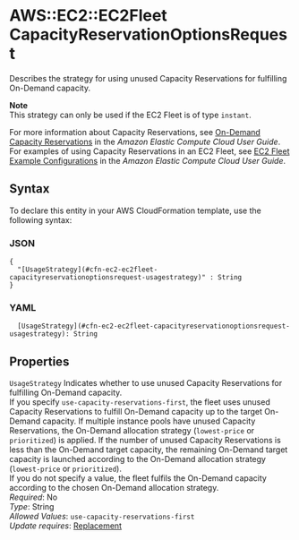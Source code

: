 # AWS::EC2::EC2Fleet CapacityReservationOptionsRequest<a name="aws-properties-ec2-ec2fleet-capacityreservationoptionsrequest"></a>

Describes the strategy for using unused Capacity Reservations for fulfilling On\-Demand capacity\.

**Note**  
This strategy can only be used if the EC2 Fleet is of type `instant`\.

For more information about Capacity Reservations, see [On\-Demand Capacity Reservations](https://docs.aws.amazon.com/AWSEC2/latest/UserGuide/ec2-capacity-reservations.html) in the *Amazon Elastic Compute Cloud User Guide*\. For examples of using Capacity Reservations in an EC2 Fleet, see [EC2 Fleet Example Configurations](https://docs.aws.amazon.com/AWSEC2/latest/UserGuide/ec2-fleet-examples.html) in the *Amazon Elastic Compute Cloud User Guide*\.

## Syntax<a name="aws-properties-ec2-ec2fleet-capacityreservationoptionsrequest-syntax"></a>

To declare this entity in your AWS CloudFormation template, use the following syntax:

### JSON<a name="aws-properties-ec2-ec2fleet-capacityreservationoptionsrequest-syntax.json"></a>

```
{
  "[UsageStrategy](#cfn-ec2-ec2fleet-capacityreservationoptionsrequest-usagestrategy)" : String
}
```

### YAML<a name="aws-properties-ec2-ec2fleet-capacityreservationoptionsrequest-syntax.yaml"></a>

```
  [UsageStrategy](#cfn-ec2-ec2fleet-capacityreservationoptionsrequest-usagestrategy): String
```

## Properties<a name="aws-properties-ec2-ec2fleet-capacityreservationoptionsrequest-properties"></a>

`UsageStrategy`  <a name="cfn-ec2-ec2fleet-capacityreservationoptionsrequest-usagestrategy"></a>
Indicates whether to use unused Capacity Reservations for fulfilling On\-Demand capacity\.  
If you specify `use-capacity-reservations-first`, the fleet uses unused Capacity Reservations to fulfill On\-Demand capacity up to the target On\-Demand capacity\. If multiple instance pools have unused Capacity Reservations, the On\-Demand allocation strategy \(`lowest-price` or `prioritized`\) is applied\. If the number of unused Capacity Reservations is less than the On\-Demand target capacity, the remaining On\-Demand target capacity is launched according to the On\-Demand allocation strategy \(`lowest-price` or `prioritized`\)\.  
If you do not specify a value, the fleet fulfils the On\-Demand capacity according to the chosen On\-Demand allocation strategy\.  
*Required*: No  
*Type*: String  
*Allowed Values*: `use-capacity-reservations-first`  
*Update requires*: [Replacement](https://docs.aws.amazon.com/AWSCloudFormation/latest/UserGuide/using-cfn-updating-stacks-update-behaviors.html#update-replacement)